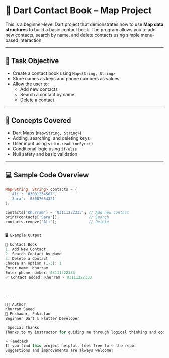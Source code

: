 # 📒 Dart Contact Book – Map Project

This is a beginner-level Dart project that demonstrates how to use **Map data structures** to build a basic contact book. The program allows you to add new contacts, search by name, and delete contacts using simple menu-based interaction.

---

## 🎯 Task Objective

- Create a contact book using `Map<String, String>`
- Store names as keys and phone numbers as values
- Allow the user to:
  - Add new contacts
  - Search a contact by name
  - Delete a contact

---

## 🧠 Concepts Covered

- Dart Maps (`Map<String, String>`)
- Adding, searching, and deleting keys
- User input using `stdin.readLineSync()`
- Conditional logic using `if-else`
- Null safety and basic validation

---

## 💻 Sample Code Overview

```dart
Map<String, String> contacts = {
  'Ali': '03001234567',
  'Sara': '03007654321'
};

contacts['Khurram'] = '03111222333'; // Add new contact
print(contacts['Sara']);             // Search
contacts.remove('Ali');              // Delete


🖥️ Example Output

📒 Contact Book
1. Add New Contact
2. Search Contact by Name
3. Delete a Contact
Choose an option (1-3): 1
Enter name: Khurram
Enter phone number: 03111222333
✅ Contact added: Khurram - 03111222333



-----

👨‍💻 Author
Khurram Saeed
📍 Peshawar, Pakistan
Beginner Dart & Flutter Developer

 Special Thanks
Thanks to my instructor for guiding me through logical thinking and code structure using practical tasks like this.

⭐ Feedback
If you find this project helpful, feel free to ⭐ the repo.
Suggestions and improvements are always welcome!
